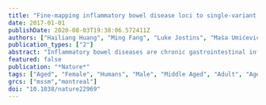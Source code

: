 ```yaml
---
title: "Fine-mapping inflammatory bowel disease loci to single-variant resolution"
date: 2017-01-01
publishDate: 2020-08-03T19:38:06.572411Z
authors: ["Hailiang Huang", "Ming Fang", "Luke Jostins", "Maša Umićević Mirkov", "Gabrielle Boucher", "Carl A. Anderson", "Vibeke Andersen", "Isabelle Cleynen", "Adrian Cortes", "François Crins", "Mauro D'Amato", "Valérie Deffontaine", "Julia Dmitrieva", "Elisa Docampo", "Mahmoud Elansary", "Kyle Kai-How Farh", "Andre Franke", "Ann-Stephan Gori", "Philippe Goyette", "Jonas Halfvarson", "Talin Haritunians", "Jo Knight", "Ian C. Lawrance", "Charlie W. Lees", "Edouard Louis", "Rob Mariman", "Theo Meuwissen", "Myriam Mni", "Yukihide Momozawa", "Miles Parkes", "Sarah L. Spain", "Emilie Théâtre", "Gosia Trynka", "Jack Satsangi", "Suzanne van Sommeren", "Severine Vermeire", "Ramnik J. Xavier", "International Inflammatory Bowel Disease Genetics Consortium", "Rinse K. Weersma", "Richard H. Duerr", "Christopher G. Mathew", "John D. Rioux", "Dermot P. B. McGovern", "Judy H. Cho", "Michel Georges", "Mark J. Daly", "Jeffrey C. Barrett"]
publication_types: ["2"]
abstract: "Inflammatory bowel diseases are chronic gastrointestinal inflammatory disorders that affect millions of people worldwide. Genome-wide association studies have identified 200 inflammatory bowel disease-associated loci, but few have been conclusively resolved to specific functional variants. Here we report fine-mapping of 94 inflammatory bowel disease loci using high-density genotyping in 67,852 individuals. We pinpoint 18 associations to a single causal variant with greater than 95% certainty, and an additional 27 associations to a single variant with greater than 50% certainty. These 45 variants are significantly enriched for protein-coding changes (n = 13), direct disruption of transcription-factor binding sites (n = 3), and tissue-specific epigenetic marks (n = 10), with the last category showing enrichment in specific immune cells among associations stronger in Crohn's disease and in gut mucosa among associations stronger in ulcerative colitis. The results of this study suggest that high-resolution fine-mapping in large samples can convert many discoveries from genome-wide association studies into statistically convincing causal variants, providing a powerful substrate for experimental elucidation of disease mechanisms."
featured: false
publication: "*Nature*"
tags: ["Aged", "Female", "Humans", "Male", "Middle Aged", "Adult", "Aged", "80 and over", "Young Adult", "Adolescent", "Colitis", "Ulcerative", "Crohn Disease", "Genetic Predisposition to Disease", "Genome-Wide Association Study", "Genotype", "Inflammatory Bowel Diseases", "Genetic Variation", "Quantitative Trait Loci", "Transcription Factors", "Binding Sites", "Chromatin", "Epigenesis", "Genetic", "Linkage Disequilibrium", "Smad3 Protein", "Crohn Disease/genetics", "Inflammatory Bowel Diseases/*genetics", "Genetic Predisposition to Disease/*genetics", "Colitis", "Ulcerative/genetics", "Chromatin/genetics", "Epigenesis", "Genetic/genetics", "Genetic Variation/*genetics", "Linkage Disequilibrium/genetics", "Quantitative Trait Loci/*genetics", "Smad3 Protein/genetics", "Transcription Factors/metabolism"]
grcs: ["mssm","montreal"]
doi: "10.1038/nature22969"
---
```


